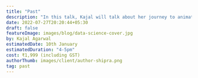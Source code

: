 ```yaml
---
title: "Past"
description: "In this talk, Kajal will talk about her journey to animation, what are the different paths to a career in animation, what are the skills you should develop. Join this talk to ask her al your questions and clarify all your doubts. "
date: 2022-07-27T20:20:44+05:30
draft: false
featureImage: images/blog/data-science-cover.jpg
by: Kajal Agarwal
estimatedDate: 10th January
estimatedDuration: "4-5pm"
cost: ₹1,999 (including GST) 
authorThumb: images/client/author-shipra.png
tag: past
---
```


